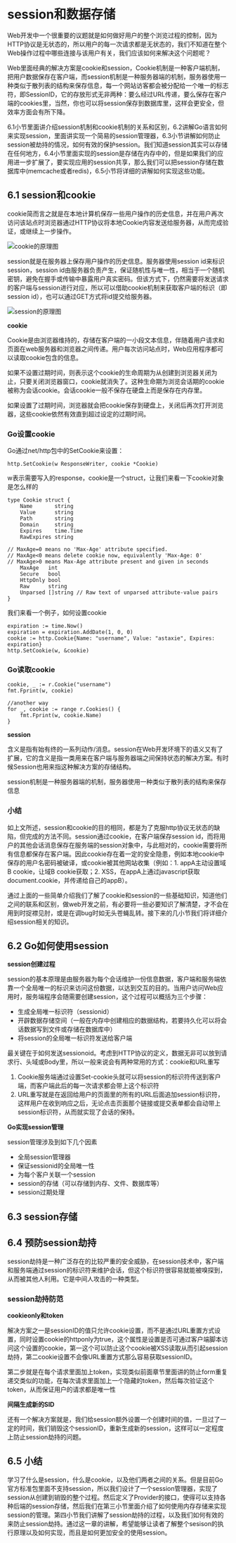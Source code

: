 # session和数据存储

Web开发中一个很重要的议题就是如何做好用户的整个浏览过程的控制，因为HTTP协议是无状态的，所以用户的每一次请求都是无状态的，我们不知道在整个Web操作过程中哪些连接与该用户有关，我们应该如何来解决这个问题呢？

Web里面经典的解决方案是cookie和session，Cookie机制是一种客户端机制，把用户数据保存在客户端，而session机制是一种服务器端的机制，服务器使用一种类似于散列表的结构来保存信息，每一个网站访客都会被分配给一个唯一的标志符，即SessionID，它的存放形式无非两种：要么经过URL传递，要么保存在客户端的cookies里，当然，你也可以将session保存到数据库里，这样会更安全，但效率方面会有所下降。

6.1小节里面讲介绍session机制和cookie机制的关系和区别，6.2讲解Go语言如何来实现session，里面讲实现一个简易的session管理器，6.3小节讲解如何防止session被劫持的情况，如何有效的保护session。我们知道session其实可以存储在任何地方，6.4小节里面实现的session是存储在内存中的，但是如果我们的应用进一步扩展了，要实现应用的session共享，那么我们可以把session存储在数据库中(memcache或者redis)，6.5小节将详细的讲解如何实现这些功能。

## 6.1 session和cookie

cookie简而言之就是在本地计算机保存一些用户操作的历史信息，并在用户再次访问该站点时浏览器通过HTTP协议将本地Cookie内容发送给服务器，从而完成验证，或继续上一步操作。

![cookie的原理图](./cookie.png)

session就是在服务器上保存用户操作的历史信息。服务器使用session id来标识session，session id由服务器负责产生，保证随机性与唯一性，相当于一个随机密钥，避免在握手或传输中暴露用户真实密码。但该方式下，仍然需要将发送请求的客户端与session进行对应，所以可以借助cookie机制来获取客户端的标识（即session id），也可以通过GET方式将id提交给服务器。

![session的原理图](./session.png)

**cookie**

Cookie是由浏览器维持的，存储在客户端的一小段文本信息，伴随着用户请求和页面在web服务器和浏览器之间传递。用户每次访问站点时，Web应用程序都可以读取cookie包含的信息。

如果不设置过期时间，则表示这个cookie的生命周期为从创建到浏览器关闭为止，只要关闭浏览器窗口，cookie就消失了。这种生命期为浏览会话期的cookie被称为会话cookie。会话cookie一般不保存在硬盘上而是保存在内存里。

如果设置了过期时间，浏览器就会把cookie保存到硬盘上，关闭后再次打开浏览器，这些cookie依然有效直到超过设定的过期时间。

### Go设置cookie

Go通过net/http包中的SetCookie来设置：

```
http.SetCookie(w ResponseWriter, cookie *Cookie)
```

w表示需要写入的response，cookie是一个struct，让我们来看一下cookie对象是怎么样的

```
type Cookie struct {
	Name       string
	Value      string
	Path       string
	Domain     string
	Expires    time.Time
	RawExpires string

// MaxAge=0 means no 'Max-Age' attribute specified.
// MaxAge<0 means delete cookie now, equivalently 'Max-Age: 0'
// MaxAge>0 means Max-Age attribute present and given in seconds
	MaxAge   int
	Secure   bool
	HttpOnly bool
	Raw      string
	Unparsed []string // Raw text of unparsed attribute-value pairs
}
```

我们来看一个例子，如何设置cookie

```
expiration := time.Now()
expiration = expiration.AddDate(1, 0, 0)
cookie := http.Cookie{Name: "username", Value: "astaxie", Expires: expiration}
http.SetCookie(w, &cookie)
```

### Go读取cookie

```
cookie, _ := r.Cookie("username")
fmt.Fprint(w, cookie)

//another way
for _, cookie := range r.Cookies() {
	fmt.Fprint(w, cookie.Name)
}
```

**session**

含义是指有始有终的一系列动作/消息。session在Web开发环境下的语义又有了扩展，它的含义是指一类用来在客户端与服务器端之间保持状态的解决方案。有时候Session也用来指这种解决方案的存储结构。

session机制是一种服务器端的机制，服务器使用一种类似于散列表的结构来保存信息

### 小结

如上文所述，session和cookie的目的相同，都是为了克服http协议无状态的缺陷，但完成的方法不同。session通过cookie，在客户端保存session id，而将用户的其他会话消息保存在服务端的session对象中，与此相对的，cookie需要将所有信息都保存在客户端。因此cookie存在着一定的安全隐患，例如本地cookie中保存的用户名密码被破译，或cookie被其他网站收集（例如：1. appA主动设置域B cookie，让域B cookie获取；2. XSS，在appA上通过javascript获取document.cookie，并传递给自己的appB）。

通过上面的一些简单介绍我们了解了cookie和session的一些基础知识，知道他们之间的联系和区别，做web开发之前，有必要将一些必要知识了解清楚，才不会在用到时捉襟见肘，或是在调bug时如无头苍蝇乱转。接下来的几小节我们将详细介绍session相关的知识。

## 6.2 Go如何使用session

**session创建过程**

session的基本原理是由服务器为每个会话维护一份信息数据，客户端和服务端依靠一个全局唯一的标识来访问这份数据，以达到交互的目的。当用户访问Web应用时，服务端程序会随需要创建session，这个过程可以概括为三个步骤：

- 生成全局唯一标识符（sessionid）
- 开辟数据存储空间（一般在内存中创建相应的数据结构，若要持久化可以将会话数据写到文件或存储在数据库中）
- 将session的全局唯一标识符发送给客户端

最关键在于如何发送sessionoid。考虑到HTTP协议的定义，数据无非可以放到请求行、头域或Body里，所以一般来说会有两种常用的方式：cookie和URL重写

1. Cookie服务端通过设置Set-cookie头就可以将session的标识符传送到客户端，而客户端此后的每一次请求都会带上这个标识符
2. URL重写就是在返回给用户的页面里的所有的URL后面追加session标识符，这样用户在收到响应之后，无论点击页面那个链接或提交表单都会自动带上session标识符，从而就实现了会话的保持。

**Go实现session管理**

session管理涉及到如下几个因素

- 全局session管理器
- 保证sessionid的全局唯一性
- 为每个客户关联一个session
- session的存储（可以存储到内存、文件、数据库等）
- session过期处理

## 6.3 session存储

## 6.4 预防session劫持

session劫持是一种广泛存在的比较严重的安全威胁，在session技术中，客户端和服务端通过session的标识符来维护会话，但这个标识符很容易就能被嗅探到，从而被其他人利用。它是中间人攻击的一种类型。

### session劫持防范

**cookieonly和token**

解决方案之一是sessionID的值只允许cookie设置，而不是通过URL重置方式设置，同时设置cookie的httponly为true，这个属性是设置是否可通过客户端脚本访问这个设置的cookie，第一这个可以防止这个cookie被XSS读取从而引起session劫持，第二cookie设置不会像URL重置方式那么容易获取sessionID。

第二步就是在每个请求里面加上token，实现类似前面章节里面讲的防止form重复递交类似的功能，在每次请求里面加上一个隐藏的token，然后每次验证这个token，从而保证用户的请求都是唯一性

**间隔生成新的SID**

还有一个解决方案就是，我们给session额外设置一个创建时间的值，一旦过了一定的时间，我们销毁这个sessionID，重新生成新的session，这样可以一定程度上防止session劫持的问题。

## 6.5 小结

学习了什么是session，什么是cookie，以及他们两者之间的关系。但是目前Go官方标准包里面不支持session，所以我们设计了一个session管理器，实现了session从创建到销毁的整个过程。然后定义了Provider的接口，使得可以支持各种后端的session存储，然后我们在第三小节里面介绍了如何使用内存存储来实现session的管理。第四小节我们讲解了session劫持的过程，以及我们如何有效的来防止session劫持。通过这一章的讲解，希望能够让读者了解整个sesison的执行原理以及如何实现，而且是如何更加安全的使用session。